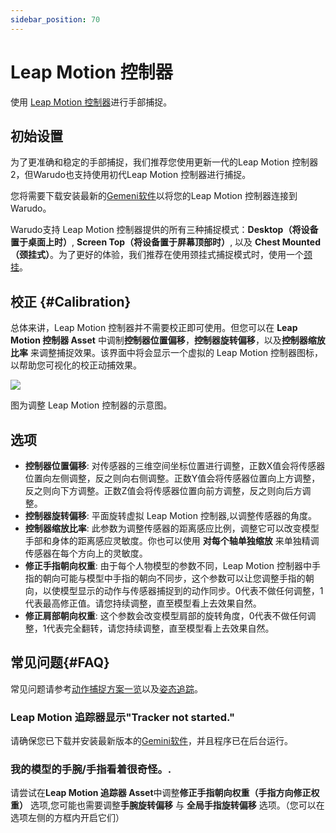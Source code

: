 ```yaml
---
sidebar_position: 70
---
```


# Leap Motion 控制器 

使用 [Leap Motion 控制器](https://leap2.ultraleap.com/leap-motion-controller-2/)进行手部捕捉。

## 初始设置

为了更准确和稳定的手部捕捉，我们推荐您使用更新一代的Leap Motion 控制器 2，但Warudo也支持使用初代Leap Motion 控制器进行捕捉。

您将需要下载安装最新的[Gemeni软件](https://leap2.ultraleap.com/gemini-downloads/)以将您的Leap Motion 控制器连接到Warudo。

Warudo支持 Leap Motion 控制器提供的所有三种捕捉模式：**Desktop（将设备置于桌面上时）**, **Screen Top（将设备置于屏幕顶部时）**, 以及 **Chest Mounted（颈挂式）**。为了更好的体验，我们推荐在使用颈挂式捕捉模式时，使用一个[颈挂](https://www.etsy.com/market/leap_motion_mounting)。

## 校正 {#Calibration}

总体来讲，Leap Motion 控制器并不需要校正即可使用。但您可以在 **Leap Motion 控制器 Asset** 中调制**控制器位置偏移**，**控制器旋转偏移**，以及**控制器缩放比率** 来调整捕捉效果。该界面中将会显示一个虚拟的 Leap Motion 控制器图标，以帮助您可视化的校正动捕效果。

![](/doc-img/en-leapmotion-1.png)
<p class="img-desc">图为调整 Leap Motion 控制器的示意图。</p>

## 选项

* **控制器位置偏移**: 对传感器的三维空间坐标位置进行调整，正数X值会将传感器位置向左侧调整，反之则向右侧调整。正数Y值会将传感器位置向上方调整，反之则向下方调整。正数Z值会将传感器位置向前方调整，反之则向后方调整。
* **控制器旋转偏移**: 平面旋转虚拟 Leap Motion 控制器,以调整传感器的角度。
* **控制器缩放比率**: 此参数为调整传感器的距离感应比例，调整它可以改变模型手部和身体的距离感应灵敏度。你也可以使用 **对每个轴单独缩放** 来单独精调传感器在每个方向上的灵敏度。 
* **修正手指朝向权重**: 由于每个人物模型的参数不同，Leap Motion 控制器中手指的朝向可能与模型中手指的朝向不同步，这个参数可以让您调整手指的朝向，以使模型显示的动作与传感器捕捉到的动作同步。0代表不做任何调整，1代表最高修正值。请您持续调整，直至模型看上去效果自然。
* **修正肩部朝向权重**: 这个参数会改变模型肩部的旋转角度，0代表不做任何调整，1代表完全翻转，请您持续调整，直至模型看上去效果自然。

## 常见问题{#FAQ}

常见问题请参考[动作捕捉方案一览](overview#FAQ)以及[姿态追踪](body-tracking#FAQ)。

### **Leap Motion 追踪器显示**"Tracker not started."

请确保您已下载并安装最新版本的[Gemini软件](https://leap2.ultraleap.com/gemini-downloads/)，并且程序已在后台运行。

### 我的模型的手腕/手指看着很奇怪。.

请尝试在**Leap Motion 追踪器 Asset**中调整**修正手指朝向权重（手指方向修正权重）** 选项,您可能也需要调整**手腕旋转偏移** 与 **全局手指旋转偏移** 选项。（您可以在选项左侧的方框内开启它们）

